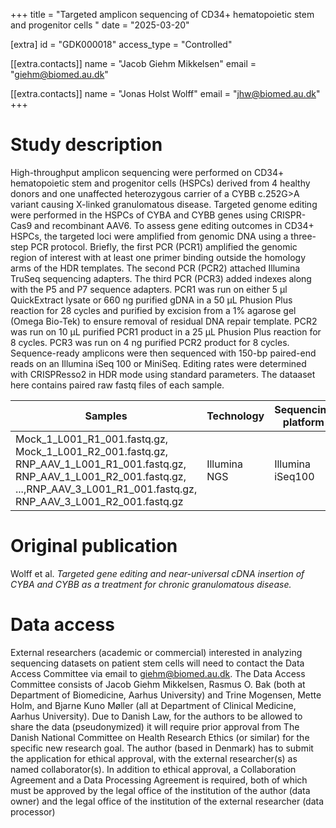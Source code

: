+++
title = "Targeted amplicon sequencing of CD34+ hematopoietic stem and progenitor cells "
date = "2025-03-20"

[extra]
id = "GDK000018"
access_type = "Controlled"

[[extra.contacts]]
name = "Jacob Giehm Mikkelsen"
email = "giehm@biomed.au.dk"

[[extra.contacts]]
name = "Jonas Holst Wolff"
email = "jhw@biomed.au.dk"
+++

# Study description

High-throughput amplicon sequencing were performed on CD34+ hematopoietic stem and progenitor cells (HSPCs) derived from 4 healthy donors and one unaffected heterozygous carrier of a CYBB c.252G\>A variant causing X-linked granulomatous disease. Targeted genome editing were performed in the HSPCs of CYBA and CYBB genes using CRISPR-Cas9 and recombinant AAV6. To assess gene editing outcomes in CD34+ HSPCs, the targeted loci were amplified from genomic DNA using a three-step PCR protocol. Briefly, the first PCR (PCR1) amplified the genomic region of interest with at least one primer binding outside the homology arms of the HDR templates. The second PCR (PCR2) attached Illumina TruSeq sequencing adapters. The third PCR (PCR3) added indexes along with the P5 and P7 sequence adapters. PCR1 was run on either 5 µl QuickExtract lysate or 660 ng purified gDNA in a 50 µL Phusion Plus reaction for 28 cycles and purified by excision from a 1% agarose gel (Omega Bio-Tek) to ensure removal of residual DNA repair template. PCR2 was run on 10 µL purified PCR1 product in a 25 µL Phusion Plus reaction for 8 cycles. PCR3 was run on 4 ng purified PCR2 product for 8 cycles. Sequence-ready amplicons were then sequenced with 150-bp paired-end reads on an Illumina iSeq 100 or MiniSeq. Editing rates were determined with CRISPResso2 in HDR mode using standard parameters. The dataaset here contains paired raw fastq files of each sample.

Samples                          | Technology          | Sequencing platform
---------------------------------|---------------------|---------------------
Mock\_1\_L001\_R1\_001.fastq.gz, Mock\_1\_L001\_R2\_001.fastq.gz, RNP\_AAV\_1\_L001\_R1\_001.fastq.gz, RNP\_AAV\_1\_L001\_R2\_001.fastq.gz, ...,RNP\_AAV\_3\_L001\_R1\_001.fastq.gz, RNP\_AAV\_3\_L001\_R2\_001.fastq.gz  | Illumina NGS        | Illumina iSeq100


# Original publication

Wolff et al. *Targeted gene editing and near-universal cDNA insertion of CYBA and CYBB as a treatment for chronic granulomatous disease.*

# Data access

External researchers (academic or commercial) interested in analyzing sequencing datasets on patient stem cells will need to contact the Data Access Committee via email to giehm@biomed.au.dk. The Data Access Committee consists of Jacob Giehm Mikkelsen, Rasmus O. Bak (both at Department of Biomedicine, Aarhus University) and Trine Mogensen, Mette Holm, and Bjarne Kuno Møller (all at Department of Clinical Medicine, Aarhus University). Due to Danish Law, for the authors to be allowed to share the data (pseudonymized) it will require prior approval from The Danish National Committee on Health Research Ethics (or similar) for the specific new research goal. The author (based in Denmark) has to submit the application for ethical approval, with the external researcher(s) as named collaborator(s). In addition to ethical approval, a Collaboration Agreement and a Data Processing Agreement is required, both of which must be approved by the legal office of the institution of the author (data owner) and the legal office of the institution of the external researcher (data processor)
